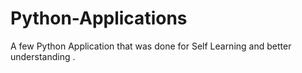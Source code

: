 # Python-Applications
A few Python Application that was done for Self  Learning and better understanding .
